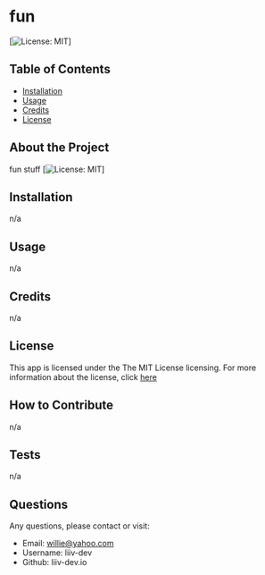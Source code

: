 # fun
  [![License: MIT](https://img.shields.io/badge/License-MIT-yellow.svg)]

  ##  Table of Contents
  - [Installation](#installation)
  - [Usage](#usage)
  - [Credits](#credits)
  - [License](#license)

  ## About the Project
  fun stuff
  [![License: MIT](https://img.shields.io/badge/License-MIT-yellow.svg)]

  ## Installation
  n/a

  ## Usage
  n/a

  ## Credits
  n/a

  ## License
  This app is licensed under the The MIT License licensing.
  For more information about the license, click [here]((https://opensource.org/licenses/MIT))

  ## How to Contribute
  n/a

  ## Tests
 
  n/a

  ## Questions
  Any questions, please contact or visit:
  - Email: willie@yahoo.com
  - Username: liiv-dev
  - Github: liiv-dev.io
